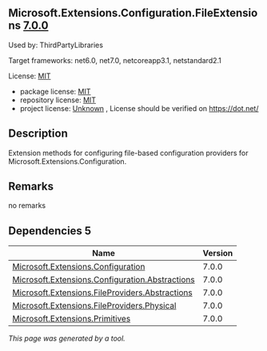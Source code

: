 Microsoft.Extensions.Configuration.FileExtensions [7.0.0](https://www.nuget.org/packages/Microsoft.Extensions.Configuration.FileExtensions/7.0.0)
--------------------

Used by: ThirdPartyLibraries

Target frameworks: net6.0, net7.0, netcoreapp3.1, netstandard2.1

License: [MIT](../../../../licenses/mit) 

- package license: [MIT](https://licenses.nuget.org/MIT) 
- repository license: [MIT](https://github.com/dotnet/runtime) 
- project license: [Unknown](https://dot.net/) , License should be verified on https://dot.net/

Description
-----------
Extension methods for configuring file-based configuration providers for Microsoft.Extensions.Configuration.

Remarks
-----------
no remarks


Dependencies 5
-----------

|Name|Version|
|----------|:----|
|[Microsoft.Extensions.Configuration](../../../../packages/nuget.org/microsoft.extensions.configuration/7.0.0)|7.0.0|
|[Microsoft.Extensions.Configuration.Abstractions](../../../../packages/nuget.org/microsoft.extensions.configuration.abstractions/7.0.0)|7.0.0|
|[Microsoft.Extensions.FileProviders.Abstractions](../../../../packages/nuget.org/microsoft.extensions.fileproviders.abstractions/7.0.0)|7.0.0|
|[Microsoft.Extensions.FileProviders.Physical](../../../../packages/nuget.org/microsoft.extensions.fileproviders.physical/7.0.0)|7.0.0|
|[Microsoft.Extensions.Primitives](../../../../packages/nuget.org/microsoft.extensions.primitives/7.0.0)|7.0.0|

*This page was generated by a tool.*